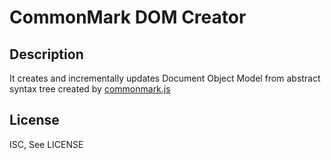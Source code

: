 # CommonMark DOM Creator

## Description

It creates and incrementally updates Document Object Model from abstract syntax tree created by [commonmark.js](https://github.com/jgm/commonmark.js)

## License

ISC, See LICENSE